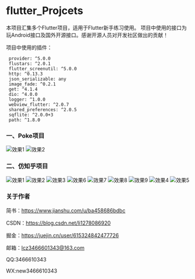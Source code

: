 

# flutter_Projcets

本项目汇集多个Flutter项目，适用于Flutter新手练习使用。
项目中使用的接口为玩Android接口及国外开源接口。感谢开源人员对开发社区做出的贡献！

项目中使用的插件：

 ```
  provider: ^5.0.0
  flustars: ^2.0.1
  flutter_screenutil: ^5.0.0
  http: ^0.13.3
  json_serializable: any
  image_fade: ^0.2.1
  get: ^4.1.4
  dio: ^4.0.0
  logger: ^1.0.0
  webview_flutter: ^2.0.7
  shared_preferences: ^2.0.5
  sqflite: ^2.0.0+3
  path: ^1.8.0
```

### 一、Poke项目

![效果1](https://upload-images.jianshu.io/upload_images/16805720-5b470b9bdf11ef83.jpg?imageMogr2/auto-orient/strip%7CimageView2/2/w/1240)
![效果2](https://user-images.githubusercontent.com/49055241/119290094-7634b900-bc7e-11eb-818f-fb610ba67b21.jpg)

### 二、仿知乎项目

![效果1](https://user-images.githubusercontent.com/49055241/119290302-daf01380-bc7e-11eb-95d3-2ed79f53276e.jpg)
![效果2](https://user-images.githubusercontent.com/49055241/119290306-db88aa00-bc7e-11eb-9f19-fc1a595cf000.jpg)
![效果3](https://user-images.githubusercontent.com/49055241/119290309-dc214080-bc7e-11eb-830d-6653e65820e3.jpg)
![效果6](https://upload-images.jianshu.io/upload_images/16805720-e302488f416055d9.jpg?imageMogr2/auto-orient/strip%7CimageView2/2/w/1240)
![效果7](https://upload-images.jianshu.io/upload_images/16805720-49ba7a2b5d4cf893.jpg?imageMogr2/auto-orient/strip%7CimageView2/2/w/1240)
![效果8](https://upload-images.jianshu.io/upload_images/16805720-36faa244277e3157.jpg?imageMogr2/auto-orient/strip%7CimageView2/2/w/1240)
![效果9](https://upload-images.jianshu.io/upload_images/16805720-5896ceec02da98ae.jpg?imageMogr2/auto-orient/strip%7CimageView2/2/w/1240)
![效果4](https://user-images.githubusercontent.com/49055241/119481768-aadf6800-bd85-11eb-8abb-337508b7eb7c.jpg)
![效果5](https://user-images.githubusercontent.com/49055241/119481765-a9ae3b00-bd85-11eb-9a87-5b266033c750.jpg)


### 关于作者
  简书：https://www.jianshu.com/u/ba458686bdbc
  
  CSDN：https://blog.csdn.net/li1278086920
  
  掘金：https://juejin.cn/user/615324842477726
  
  邮箱：lcz3466601343@163.com
  
  QQ:3466610343
  
  WX:new3466610343

